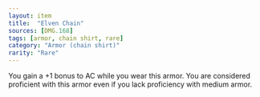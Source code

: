 ```yaml
---
layout: item
title:  "Elven Chain"
sources: [DMG.168]
tags: [armor, chain shirt, rare]
category: "Armor (chain shirt)"
rarity: "Rare"
---
```


You gain a +1 bonus to AC while you wear this armor. You are considered proficient with this armor even if you lack proficiency with medium armor.